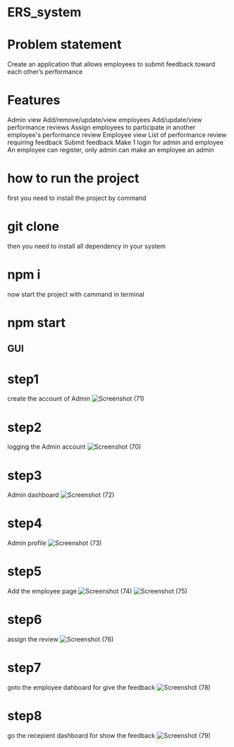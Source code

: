 # ERS_system
# Problem statement
Create an application that allows employees to submit feedback toward each other’s performance
# Features 
Admin view
Add/remove/update/view employees
Add/update/view performance reviews
Assign employees to participate in another employee's performance review
Employee view
List of performance review requiring feedback
Submit feedback
Make 1 login for admin and employee
An employee can register, only admin can make an employee an admin
# how to run the project
first you need to install the project by command
  # git clone 
then you need to install all dependency in your system
  # npm i
now start the project with cammand in terminal
 # npm start

 ## GUI
 # step1
   create the account of Admin
   ![Screenshot (71)](https://github.com/mpal15/ERS_system/assets/62149463/e3b7e008-cbb4-4918-8f9d-1a65dd9e3268)
# step2
   logging the Admin account
   ![Screenshot (70)](https://github.com/mpal15/ERS_system/assets/62149463/e5acc887-5b97-43a0-ba31-8b1145596e9d)
# step3
  Admin dashboard
  ![Screenshot (72)](https://github.com/mpal15/ERS_system/assets/62149463/41cbefa0-6234-4399-8978-4e0694731725)
# step4
 Admin profile
 ![Screenshot (73)](https://github.com/mpal15/ERS_system/assets/62149463/3a429f39-6559-43e8-8d0f-85a322ee6dea)
# step5
Add the employee page
![Screenshot (74)](https://github.com/mpal15/ERS_system/assets/62149463/c3ad20cb-29cf-406a-8198-5d81765016c3)
![Screenshot (75)](https://github.com/mpal15/ERS_system/assets/62149463/b3b34825-801c-4972-bb30-42cf2ab97c82)
# step6
assign the review
![Screenshot (76)](https://github.com/mpal15/ERS_system/assets/62149463/63c0b518-f019-496e-b62b-0cac2f787fc4)

# step7
 goto the employee dahboard for give the feedback
 ![Screenshot (78)](https://github.com/mpal15/ERS_system/assets/62149463/bc12c99a-6d9f-4818-a108-8e7e868df268)
 # step8
 go the recepient dashboard for show the feedback
![Screenshot (79)](https://github.com/mpal15/ERS_system/assets/62149463/a53cd7d1-32ea-4ac4-82da-2b2272563a77)





 
